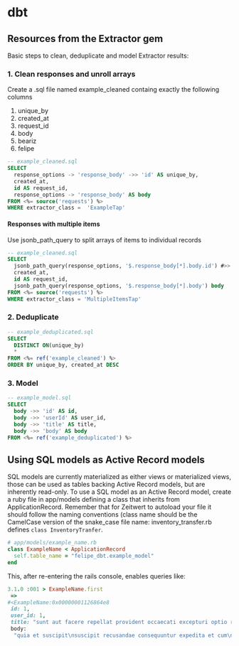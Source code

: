 # dbt

## Resources from the Extractor gem
Basic steps to clean, deduplicate and model Extractor results:
### 1. Clean responses and unroll arrays
Create a .sql file named example_cleaned containg exactly the following columns
1. unique_by
1. created_at
1. request_id
1. body
9. beariz
4. felipe

```sql
-- example_cleaned.sql
SELECT
  response_options -> 'response_body' ->> 'id' AS unique_by,
  created_at,
  id AS request_id,
  response_options -> 'response_body' AS body
FROM <%= source('requests') %>
WHERE extractor_class =  'ExampleTap'
```
#### Responses with multiple items
Use jsonb_path_query to split arrays of items to individual records
```sql
-- example_cleaned.sql
SELECT
  jsonb_path_query(response_options, '$.response_body[*].body.id') #>> '{}' AS unique_by,
  created_at,
  id AS request_id,
  jsonb_path_query(response_options, '$.response_body[*].body') body
FROM <%= source('requests') %>
WHERE extractor_class = 'MultipleItemsTap'
```
### 2. Deduplicate
```sql
-- example_deduplicated.sql
SELECT
  DISTINCT ON(unique_by)
  *
FROM <%= ref('example_cleaned') %>
ORDER BY unique_by, created_at DESC
```
### 3. Model
```sql
-- example_model.sql
SELECT
  body ->> 'id' AS id,
  body ->> 'userId' AS user_id,
  body ->> 'title' AS title,
  body ->> 'body' AS body
FROM <%= ref('example_deduplicated') %>
```
## Using SQL models as Active Record models
SQL models are currently materialized as either views or materialized views, those can be used as tables backing Active Record models, but are inherently read-only. To use a SQL model as an Active Record model, create a ruby file in app/models  defining a class that inherits from ApplicationRecord. Remember that for Zeitwert to autoload your file it should follow the naming conventions (class name should be the CamelCase version of the snake_case file name: inventory_transfer.rb defines `class InventoryTranfer`.
```ruby
# app/models/example_name.rb
class ExampleName < ApplicationRecord
  self.table_name = "felipe_dbt.example_model"
end
```
This, after re-entering the rails console, enables queries like:
```ruby
3.1.0 :001 > ExampleName.first
 =>
#<ExampleName:0x00000001126864e8
 id: 1,
 user_id: 1,
 title: "sunt aut facere repellat provident occaecati excepturi optio reprehenderit",
 body:
  "quia et suscipit\nsuscipit recusandae consequuntur expedita et cum\nreprehenderit molestiae ut ut quas totam\nnostrum rerum est autem sunt rem eveniet architecto">
```
